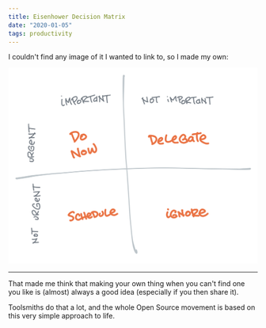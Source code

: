 ```yaml
---
title: Eisenhower Decision Matrix
date: "2020-01-05"
tags: productivity
---
```


I couldn't find any image of it I wanted to link to, so I made my own:

![Eisenhower Decision Matrix](/images/eisenhower-matrix.png)

---

That made me think that making your own thing when you can't find one you like is (almost) always a good idea (especially if you then share it).

Toolsmiths do that a lot, and the whole Open Source movement is based on this very simple approach to life.
